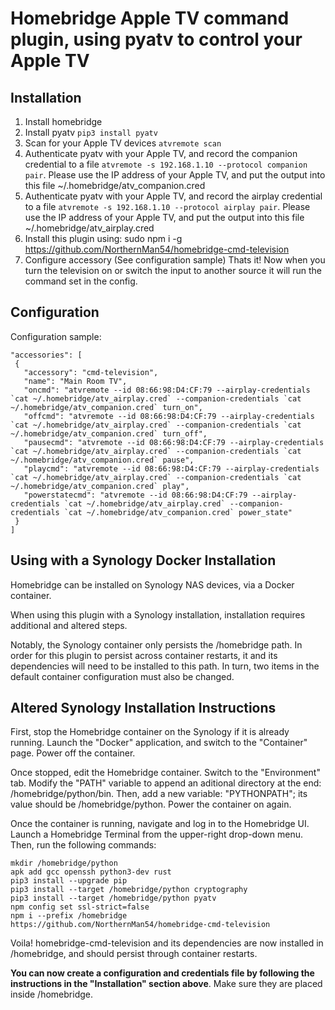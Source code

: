 # Homebridge Apple TV command plugin, using pyatv to control your Apple TV


## Installation

1. Install homebridge
2. Install pyatv `pip3 install pyatv`
3. Scan for your Apple TV devices `atvremote scan`
4. Authenticate pyatv with your Apple TV, and record the companion credential to a file `atvremote -s 192.168.1.10 --protocol companion pair`.  Please use the IP address of your Apple TV, and put the output into this file ~/.homebridge/atv_companion.cred
5. Authenticate pyatv with your Apple TV, and record the airplay credential to a file `atvremote -s 192.168.1.10 --protocol airplay pair`.  Please use the IP address of your Apple TV, and put the output into this file ~/.homebridge/atv_airplay.cred
6. Install this plugin using: sudo npm i -g https://github.com/NorthernMan54/homebridge-cmd-television
7. Configure accessory (See configuration sample)
Thats it! Now when you turn the television on or switch the input to another source it will run the command set in the config.

## Configuration

Configuration sample:

 ```
"accessories": [
  {
    "accessory": "cmd-television",
    "name": "Main Room TV",
    "oncmd": "atvremote --id 08:66:98:D4:CF:79 --airplay-credentials `cat ~/.homebridge/atv_airplay.cred` --companion-credentials `cat ~/.homebridge/atv_companion.cred` turn_on",
    "offcmd": "atvremote --id 08:66:98:D4:CF:79 --airplay-credentials `cat ~/.homebridge/atv_airplay.cred` --companion-credentials `cat ~/.homebridge/atv_companion.cred` turn_off",
    "pausecmd": "atvremote --id 08:66:98:D4:CF:79 --airplay-credentials `cat ~/.homebridge/atv_airplay.cred` --companion-credentials `cat ~/.homebridge/atv_companion.cred` pause",
    "playcmd": "atvremote --id 08:66:98:D4:CF:79 --airplay-credentials `cat ~/.homebridge/atv_airplay.cred` --companion-credentials `cat ~/.homebridge/atv_companion.cred` play",
    "powerstatecmd": "atvremote --id 08:66:98:D4:CF:79 --airplay-credentials `cat ~/.homebridge/atv_airplay.cred` --companion-credentials `cat ~/.homebridge/atv_companion.cred` power_state"
  }
]
```

## Using with a Synology Docker Installation

Homebridge can be installed on Synology NAS devices, via a Docker container.

When using this plugin with a Synology installation, installation requires additional and altered steps.

Notably, the Synology container only persists the /homebridge path. In order for this plugin to persist across container restarts, it and its dependencies will need to be installed to this path. In turn, two items in the default container configuration must also be changed.


## Altered Synology Installation Instructions

First, stop the Homebridge container on the Synology if it is already running. Launch the "Docker" application, and switch to the "Container" page. Power off the container.

Once stopped, edit the Homebridge container. Switch to the "Environment" tab. Modify the "PATH" variable to append an aditional directory at the end: /homebridge/python/bin. Then, add a new variable: "PYTHONPATH"; its value should be /homebridge/python. Power the container on again.

Once the container is running, navigate and log in to the Homebridge UI. Launch a Homebridge Terminal from the upper-right drop-down menu. Then, run the following commands:

```
mkdir /homebridge/python
apk add gcc openssh python3-dev rust
pip3 install --upgrade pip
pip3 install --target /homebridge/python cryptography
pip3 install --target /homebridge/python pyatv
npm config set ssl-strict=false
npm i --prefix /homebridge https://github.com/NorthernMan54/homebridge-cmd-television
```

Voila! homebridge-cmd-television and its dependencies are now installed in /homebridge, and should persist through container restarts.

**You can now create a configuration and credentials file by following the instructions in the "Installation" section above**. Make sure they are placed inside /homebridge.

